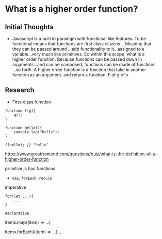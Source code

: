 # What is a higher order function?

## Initial Thoughts

- Javascript is a built in paradigm with functional like features. To be functional means that functions are first class citizens... Meaning that they can be passed around ...add functionality to it...assigned to a variable...very much like primitives. So within this scope, what is a higher order function. Because functions can be passed down in arguments...and can be composed, functions can be made of functions ...so forth. A higher order function is a function that take in another function as an argument..and return a function. F of g of x.

## Research

- First-class function

```
function f(g){
    g();
}

function hello(){
    console.log("hello");
}

f(hello); // "hello"

```

https://www.greatfrontend.com/questions/quiz/what-is-the-definition-of-a-higher-order-function

primitive js hoc functions

- `map`, `forEach`, `reduce`

imperative

```
for(let ...){
    ...
}

declarative
```

items.map((item) => ...)

items.forEach((item) => ...)
...
